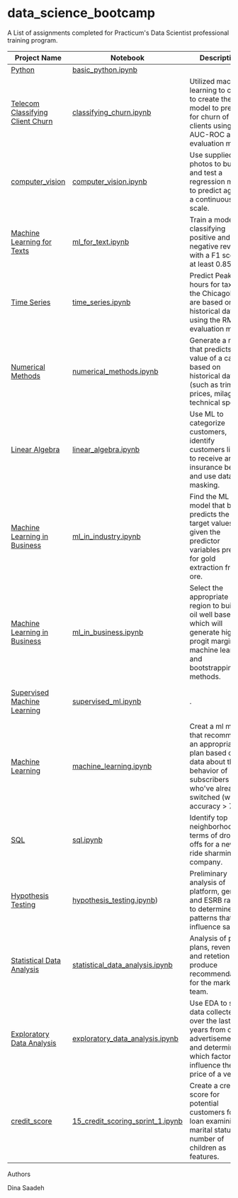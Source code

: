 # data_science_bootcamp

A List of assignments completed for Practicum's Data Scientist professional training program.

| Project Name  | Notebook      | Description   | Libraries 
| ------------- | ------------- | ------------- | ------------- 
| [Python](https://github.com/dsaadeh21/data_science_bootcamp/tree/main/Basic%20Python%20Sprint) | [basic_python.ipynb](https://github.com/dsaadeh21/data_science_bootcamp/blob/main/Basic%20Python%20Sprint/Basic%20Python%20Project.ipynb)  |  | Pandas 
| [Telecom Classifying Client Churn](https://github.com/renee127/classifying_churn)  | [classifying_churn.ipynb](https://github.com/renee127/classifying_churn/blob/main/classifying_churn.ipynb)  | Utilized machine learning to create to create the best model to predict for churn of clients using AUC-ROC as evaluation metric.  | NumPy, Pandas, matplotlib, seaborn, math, time, functools, re, IPython.display, sklearn, catboost, lightgbm, xgboost, random, sys  
| [computer_vision](https://github.com/renee127/data_science_bootcamp/tree/main/computer_vision) | [computer_vision.ipynb](https://github.com/renee127/data_science_bootcamp/blob/main/computer_vision/computer_vision.ipynb)  | Use supplied photos to build and test a regression model to predict age on a continuous scale.  | Pandas, Seaborn, matplotlib, tensorflow, keras  
| [Machine Learning for Texts](https://github.com/renee127/data_science_bootcamp/tree/main/ml_for_text) | [ml_for_text.ipynb](https://github.com/renee127/data_science_bootcamp/blob/main/ml_for_text/ml_for_texts.ipynb) | Train a model for classifying positive and negative reviews with a F1 score of at least 0.85. | NumPy, Pandas, matplotlib, seaborn, re, math, tgdm 
| [Time Series](https://github.com/renee127/data_science_bootcamp/tree/main/time_series)  | [time_series.ipynb](https://github.com/dsaadeh21/data_science_bootcamp/blob/main/Time%20Series/Time%20Series.ipynb)  |  Predict Peak hours for taxis in the Chicagoland are based on historical data using the RMSE evaluation metric. | NumPy, Pandas, matplotlib, sciPy, seaborn, time, math, statsmodels, sklearn, IPython, sys, catboost, lightgbm, xgboost  | 12  |
| [Numerical Methods](https://github.com/renee127/data_science_bootcamp/tree/main/numeric_methods)  | [numerical_methods.ipynb](https://github.com/renee127/data_science_bootcamp/blob/main/numeric_methods/numerical_methods.ipynb)   | Generate a model that predicts the value of a car based on historical data (such as trims, prices, milage, technical specs) | NumPy, Pandas, matplotlib, seaborn, time, math, sklearn, random, sys, catboostregressor, decisiontree
| [Linear Algebra](https://github.com/renee127/data_science_bootcamp/tree/main/linear_algebra) | [linear_algebra.ipynb](https://github.com/renee127/data_science_bootcamp/blob/main/linear_algebra/linear_algebra.ipynb) | Use ML to categorize customers, identify customers likely to receive an insurance benefit, and use data masking. | NumPy, Pandas, math, seaborn, matplotlib, sklearn, IPython, sys 
| [Machine Learning in Business](https://github.com/renee127/data_science_bootcamp/tree/main/ml_in_industry)  | [ml_in_industry.ipynb](https://github.com/renee127/data_science_bootcamp/blob/main/ml_in_industry/ml_in_industry.ipynb)   |  Find the ML model that best predicts the two target values given the predictor variables present for gold extraction from ore.  | NumPy, Pandas, math, seaborn, matplotlib, sklearn, random, sys  
| [Machine Learning in Business](https://github.com/dsaadeh21/data_science_bootcamp/tree/main/Machine%20Learning%20in%20Business)  | [ml_in_business.ipynb](https://github.com/dsaadeh21/data_science_bootcamp/blob/main/Machine%20Learning%20in%20Business/Machine%20Learning%20in%20Business.ipynb) | Select the appropriate region to build an oil well based on which will generate highest progit margin via machine learning and bootstrapping methods. | NumPy, Pandas, math, seaborn, matplotlib, sklearn, scipy, random, sys  
| [Supervised Machine Learning](https://github.com/dsaadeh21/data_science_bootcamp/tree/main/Supervised%20Learning) | [supervised_ml.ipynb](https://github.com/dsaadeh21/data_science_bootcamp/blob/main/Supervised%20Learning/Supervised%20Learning.ipynb)  | . | NumPy, Pandas, math, matplotlib, sklearn,  random, sys| 7  |
| [Machine Learning](https://github.com/renee127/data_science_bootcamp/tree/main/intro_to_ml) | [machine_learning.ipynb](https://github.com/renee127/data_science_bootcamp/blob/main/intro_to_ml/machine_learning.ipynb)  | Creat a ml model that recommends an appropriate plan based on data about the behavior of subscribers who've already switched (with accuracy > 75%)  | NumPy, Pandas, sklearn, sys 
| [SQL ](https://github.com/renee127/data_science_bootcamp/tree/main/sql) | [sql.ipynb](https://github.com/renee127/data_science_bootcamp/blob/main/sql/sql.ipynb) | Identify top neighborhoods in terms of drop-offs for a new ride sharming company.  | NumPy, Pandas, matplotlib, seaborn, scipy  
| [Hypothesis Testing](https://github.com/dsaadeh21/data_science_bootcamp/tree/main/Hypothesis%20Testing) | [hypothesis_testing.ipynb](https://github.com/dsaadeh21/data_science_bootcamp/blob/main/Hypothesis%20Testing/Hypothesis%20Testing%20.ipynb)) | Preliminary analysis of platform, genre, and ESRB ratings to determine any patterns that influence sales. | NumPy, Pandas, matplotlib, sciPy, seaborn
| [Statistical Data Analysis](https://github.com/dsaadeh21/data_science_bootcamp/tree/main/Statistical%20Data%20Analysis) | [statistical_data_analysis.ipynb](https://github.com/dsaadeh21/data_science_bootcamp/blob/main/Statistical%20Data%20Analysis/Statistical%20Analysis%20.ipynb) | Analysis of phone plans, revenue, and retetion to produce recommendations for the marketing team. | NumPy, Pandas, matplotlib, sciPy  
| [Exploratory Data Analysis](https://github.com/dsaadeh21/data_science_bootcamp/tree/main/Exploratory%20Data%20Analysis%20Sprint) | [exploratory_data_analysis.ipynb](https://github.com/dsaadeh21/data_science_bootcamp/blob/main/Exploratory%20Data%20Analysis%20Sprint/Exploratory%20Data%20Analysis.ipynb)  | Use EDA to study data collected over the last few years from online advertisements and determine which factors influence the price of a vehicle.  |  NumPy, Pandas, matplotlib  
| [credit_score](https://github.com/dsaadeh21/data_science_bootcamp/tree/main/Credit%20Score%20Sprint) | [15_credit_scoring_sprint_1.ipynb](https://github.com/dsaadeh21/data_science_bootcamp/blob/main/Credit%20Score%20Sprint/Credit%20Score.ipynb) | Create a credit score for potential customers for a loan examining marital status and number of children as features. | NumPy, Pandas 

Authors

Dina Saadeh

